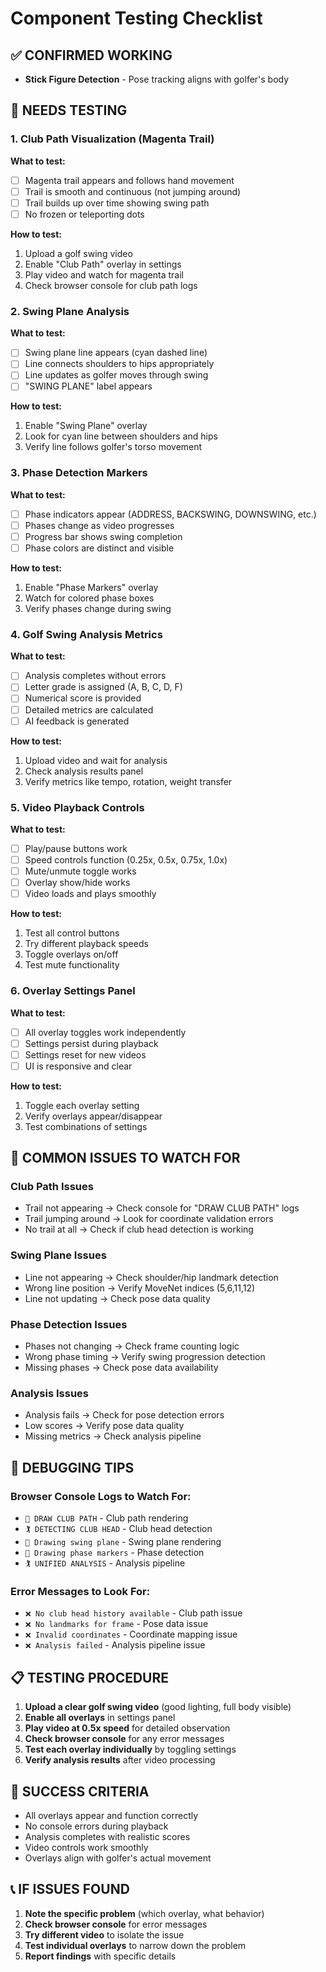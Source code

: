# Component Testing Checklist

## ✅ CONFIRMED WORKING
- **Stick Figure Detection** - Pose tracking aligns with golfer's body

## 🧪 NEEDS TESTING

### 1. Club Path Visualization (Magenta Trail)
**What to test:**
- [ ] Magenta trail appears and follows hand movement
- [ ] Trail is smooth and continuous (not jumping around)
- [ ] Trail builds up over time showing swing path
- [ ] No frozen or teleporting dots

**How to test:**
1. Upload a golf swing video
2. Enable "Club Path" overlay in settings
3. Play video and watch for magenta trail
4. Check browser console for club path logs

### 2. Swing Plane Analysis
**What to test:**
- [ ] Swing plane line appears (cyan dashed line)
- [ ] Line connects shoulders to hips appropriately
- [ ] Line updates as golfer moves through swing
- [ ] "SWING PLANE" label appears

**How to test:**
1. Enable "Swing Plane" overlay
2. Look for cyan line between shoulders and hips
3. Verify line follows golfer's torso movement

### 3. Phase Detection Markers
**What to test:**
- [ ] Phase indicators appear (ADDRESS, BACKSWING, DOWNSWING, etc.)
- [ ] Phases change as video progresses
- [ ] Progress bar shows swing completion
- [ ] Phase colors are distinct and visible

**How to test:**
1. Enable "Phase Markers" overlay
2. Watch for colored phase boxes
3. Verify phases change during swing

### 4. Golf Swing Analysis Metrics
**What to test:**
- [ ] Analysis completes without errors
- [ ] Letter grade is assigned (A, B, C, D, F)
- [ ] Numerical score is provided
- [ ] Detailed metrics are calculated
- [ ] AI feedback is generated

**How to test:**
1. Upload video and wait for analysis
2. Check analysis results panel
3. Verify metrics like tempo, rotation, weight transfer

### 5. Video Playback Controls
**What to test:**
- [ ] Play/pause buttons work
- [ ] Speed controls function (0.25x, 0.5x, 0.75x, 1.0x)
- [ ] Mute/unmute toggle works
- [ ] Overlay show/hide works
- [ ] Video loads and plays smoothly

**How to test:**
1. Test all control buttons
2. Try different playback speeds
3. Toggle overlays on/off
4. Test mute functionality

### 6. Overlay Settings Panel
**What to test:**
- [ ] All overlay toggles work independently
- [ ] Settings persist during playback
- [ ] Settings reset for new videos
- [ ] UI is responsive and clear

**How to test:**
1. Toggle each overlay setting
2. Verify overlays appear/disappear
3. Test combinations of settings

## 🐛 COMMON ISSUES TO WATCH FOR

### Club Path Issues
- Trail not appearing → Check console for "DRAW CLUB PATH" logs
- Trail jumping around → Look for coordinate validation errors
- No trail at all → Check if club head detection is working

### Swing Plane Issues
- Line not appearing → Check shoulder/hip landmark detection
- Wrong line position → Verify MoveNet indices (5,6,11,12)
- Line not updating → Check pose data quality

### Phase Detection Issues
- Phases not changing → Check frame counting logic
- Wrong phase timing → Verify swing progression detection
- Missing phases → Check pose data availability

### Analysis Issues
- Analysis fails → Check for pose detection errors
- Low scores → Verify pose data quality
- Missing metrics → Check analysis pipeline

## 🔧 DEBUGGING TIPS

### Browser Console Logs to Watch For:
- `🎨 DRAW CLUB PATH` - Club path rendering
- `🏌️ DETECTING CLUB HEAD` - Club head detection
- `🎨 Drawing swing plane` - Swing plane rendering
- `🎨 Drawing phase markers` - Phase detection
- `🏌️ UNIFIED ANALYSIS` - Analysis pipeline

### Error Messages to Look For:
- `❌ No club head history available` - Club path issue
- `❌ No landmarks for frame` - Pose data issue
- `❌ Invalid coordinates` - Coordinate mapping issue
- `❌ Analysis failed` - Analysis pipeline issue

## 📋 TESTING PROCEDURE

1. **Upload a clear golf swing video** (good lighting, full body visible)
2. **Enable all overlays** in settings panel
3. **Play video at 0.5x speed** for detailed observation
4. **Check browser console** for any error messages
5. **Test each overlay individually** by toggling settings
6. **Verify analysis results** after video processing

## 🎯 SUCCESS CRITERIA

- All overlays appear and function correctly
- No console errors during playback
- Analysis completes with realistic scores
- Video controls work smoothly
- Overlays align with golfer's actual movement

## 📞 IF ISSUES FOUND

1. **Note the specific problem** (which overlay, what behavior)
2. **Check browser console** for error messages
3. **Try different video** to isolate the issue
4. **Test individual overlays** to narrow down the problem
5. **Report findings** with specific details

